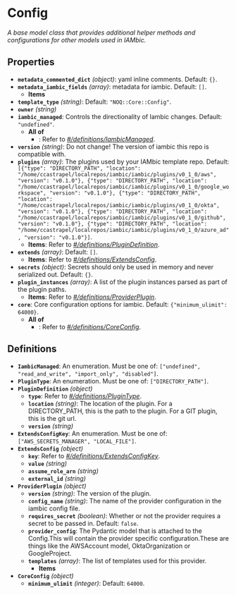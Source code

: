 # Config

*A base model class that provides additional helper methods and
configurations for other models used in IAMbic.*

## Properties

- **`metadata_commented_dict`** *(object)*: yaml inline comments. Default: `{}`.
- **`metadata_iambic_fields`** *(array)*: metadata for iambic. Default: `[]`.
  - **Items**
- **`template_type`** *(string)*: Default: `"NOQ::Core::Config"`.
- **`owner`** *(string)*
- **`iambic_managed`**: Controls the directionality of Iambic changes. Default: `"undefined"`.
  - **All of**
    - : Refer to *[#/definitions/IambicManaged](#definitions/IambicManaged)*.
- **`version`** *(string)*: Do not change! The version of iambic this repo is compatible with.
- **`plugins`** *(array)*: The plugins used by your IAMbic template repo. Default: `[{"type": "DIRECTORY_PATH", "location": "/home/ccastrapel/localrepos/iambic/iambic/plugins/v0_1_0/aws", "version": "v0.1.0"}, {"type": "DIRECTORY_PATH", "location": "/home/ccastrapel/localrepos/iambic/iambic/plugins/v0_1_0/google_workspace", "version": "v0.1.0"}, {"type": "DIRECTORY_PATH", "location": "/home/ccastrapel/localrepos/iambic/iambic/plugins/v0_1_0/okta", "version": "v0.1.0"}, {"type": "DIRECTORY_PATH", "location": "/home/ccastrapel/localrepos/iambic/iambic/plugins/v0_1_0/github", "version": "v0.1.0"}, {"type": "DIRECTORY_PATH", "location": "/home/ccastrapel/localrepos/iambic/iambic/plugins/v0_1_0/azure_ad", "version": "v0.1.0"}]`.
  - **Items**: Refer to *[#/definitions/PluginDefinition](#definitions/PluginDefinition)*.
- **`extends`** *(array)*: Default: `[]`.
  - **Items**: Refer to *[#/definitions/ExtendsConfig](#definitions/ExtendsConfig)*.
- **`secrets`** *(object)*: Secrets should only be used in memory and never serialized out. Default: `{}`.
- **`plugin_instances`** *(array)*: A list of the plugin instances parsed as part of the plugin paths.
  - **Items**: Refer to *[#/definitions/ProviderPlugin](#definitions/ProviderPlugin)*.
- **`core`**: Core configuration options for iambic. Default: `{"minimum_ulimit": 64000}`.
  - **All of**
    - : Refer to *[#/definitions/CoreConfig](#definitions/CoreConfig)*.
## Definitions

- <a id="definitions/IambicManaged"></a>**`IambicManaged`**: An enumeration. Must be one of: `["undefined", "read_and_write", "import_only", "disabled"]`.
- <a id="definitions/PluginType"></a>**`PluginType`**: An enumeration. Must be one of: `["DIRECTORY_PATH"]`.
- <a id="definitions/PluginDefinition"></a>**`PluginDefinition`** *(object)*
  - **`type`**: Refer to *[#/definitions/PluginType](#definitions/PluginType)*.
  - **`location`** *(string)*: The location of the plugin. For a DIRECTORY_PATH, this is the path to the plugin. For a GIT plugin, this is the git url.
  - **`version`** *(string)*
- <a id="definitions/ExtendsConfigKey"></a>**`ExtendsConfigKey`**: An enumeration. Must be one of: `["AWS_SECRETS_MANAGER", "LOCAL_FILE"]`.
- <a id="definitions/ExtendsConfig"></a>**`ExtendsConfig`** *(object)*
  - **`key`**: Refer to *[#/definitions/ExtendsConfigKey](#definitions/ExtendsConfigKey)*.
  - **`value`** *(string)*
  - **`assume_role_arn`** *(string)*
  - **`external_id`** *(string)*
- <a id="definitions/ProviderPlugin"></a>**`ProviderPlugin`** *(object)*
  - **`version`** *(string)*: The version of the plugin.
  - **`config_name`** *(string)*: The name of the provider configuration in the iambic config file.
  - **`requires_secret`** *(boolean)*: Whether or not the provider requires a secret to be passed in. Default: `false`.
  - **`provider_config`**: The Pydantic model that is attached to the Config.This will contain the provider specific configuration.These are things like the AWSAccount model, OktaOrganization or GoogleProject.
  - **`templates`** *(array)*: The list of templates used for this provider.
    - **Items**
- <a id="definitions/CoreConfig"></a>**`CoreConfig`** *(object)*
  - **`minimum_ulimit`** *(integer)*: Default: `64000`.

